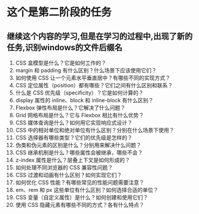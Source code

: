 # 这个是第二阶段的任务

## 继续这个内容的学习,但是在学习的过程中,出现了新的任务,识别windows的文件后缀名

1. CSS 盒模型是什么？它是如何工作的？
2. margin 和 padding 有什么区别？什么场景下应该使用它们？
3. 如何使用 CSS 让一个元素水平垂直居中？有哪些不同的实现方式？
4. CSS 定位属性（position）都有哪些？它们之间有什么区别和联系？
5. 什么是 CSS 优先级（specificity）？它是如何计算的？
6. display 属性的 inline、block 和 inline-block 有什么区别？
7. Flexbox 弹性布局是什么？它解决了什么问题？
8. Grid 网格布局是什么？它与 Flexbox 相比有什么优势？
9. CSS 媒体查询是什么？如何用它实现响应式设计？
10. CSS 中的相对单位和绝对单位有什么区别？分别在什么场景下使用？
11. CSS 选择器有哪些类型？它们的优先级是怎样的？
12. 伪类和伪元素的区别是什么？分别用来解决什么问题？
13. CSS 继承机制是什么？哪些属性会被继承，哪些不会？
14. z-index 属性是什么？层叠上下文是如何形成的？
15. 如何处理不同浏览器的 CSS 兼容性问题？
16. CSS 过渡和动画有什么区别？如何实现它们？
17. 如何优化 CSS 性能？有哪些常见的性能问题需要注意？
18. em、rem 和 px 这些单位有什么区别？如何选择合适的单位？
19. CSS 变量（自定义属性）是什么？如何创建和使用它们？
20. 使用 CSS 隐藏元素有哪些不同的方式？各有什么特点？